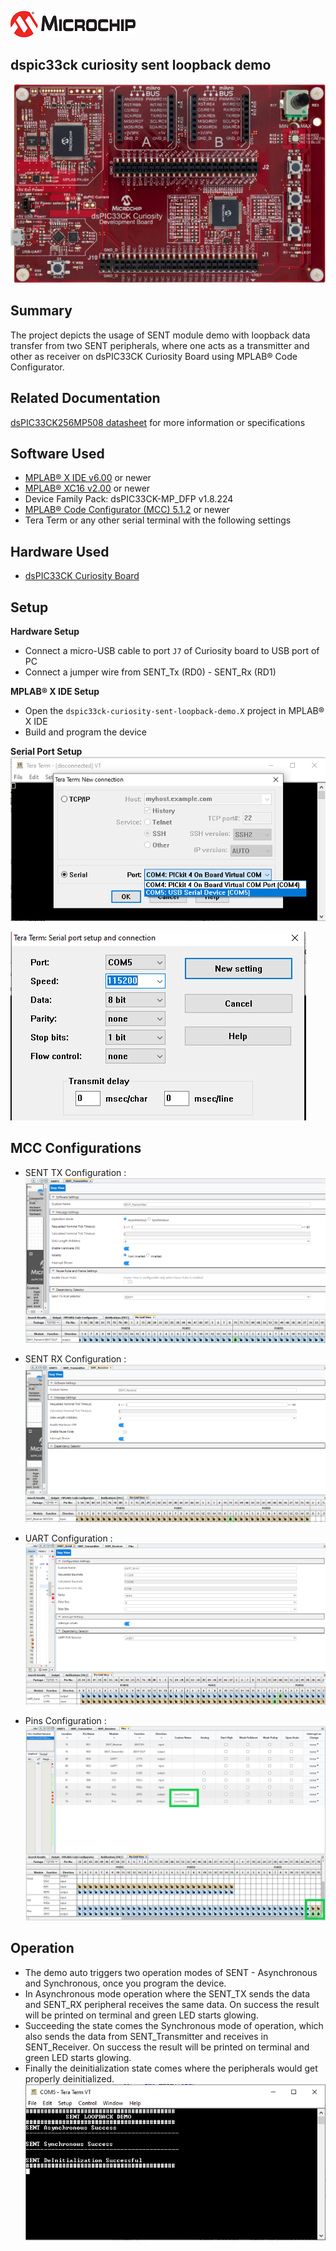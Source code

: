 ![image](images/microchip.jpg) 

## dspic33ck curiosity sent loopback demo

![Board](images/board.jpg)

## Summary

The project depicts the usage of SENT module demo with loopback data transfer from two SENT peripherals, where one acts as a transmitter and other as receiver on dsPIC33CK Curiosity Board using MPLAB® Code Configurator.

## Related Documentation

[dsPIC33CK256MP508 datasheet](https://www.microchip.com/dsPIC33CK256MP508) for more information or specifications

## Software Used 

- [MPLAB® X IDE v6.00](https://www.microchip.com/mplabx) or newer
- [MPLAB® XC16 v2.00](https://www.microchip.com/xc16) or newer
- Device Family Pack: dsPIC33CK-MP_DFP v1.8.224
- [MPLAB® Code Configurator (MCC) 5.1.2](https://www.microchip.com/mcc) or newer
- Tera Term or any other serial terminal with the following settings

## Hardware Used

- [dsPIC33CK Curiosity Board](https://www.microchip.com/dm330030)

## Setup

**Hardware Setup**

- Connect a micro-USB cable to port `J7` of Curiosity board to USB port of PC
- Connect a jumper wire from SENT_Tx (RD0) - SENT_Rx (RD1)

**MPLAB® X IDE Setup**

- Open the `dspic33ck-curiosity-sent-loopback-demo.X` project in MPLAB® X IDE
- Build and program the device

**Serial Port Setup**
![Serial](images/serial_config.PNG) 

![SerialPort](images/serial_port_config.PNG)

## MCC Configurations

- SENT TX Configuration :
![SentTx](images/sent_tx_config.PNG)

- SENT RX Configuration :
![Serial](images/sent_rx_config.PNG)

- UART Configuration :
![Serial](images/uart_config.PNG)

- Pins Configuration :
![Pins](images/pins_config.png)



## Operation

- The demo auto triggers two operation modes of SENT - Asynchronous and Synchronous, once you program the device.
- In Asynchronous mode operation where the SENT_TX sends the data and SENT_RX peripheral receives the same data. On success the result will be printed on terminal and green LED starts glowing.
- Succeeding the state comes the Synchronous mode of operation, which also sends the data from SENT_Transmitter and receives in SENT_Receiver. On success the result will be printed on terminal and green LED starts glowing.
- Finally the deinitialization state comes where the peripherals would get properly deinitialized. 
![SerialOutput](images/serial_output.PNG)

